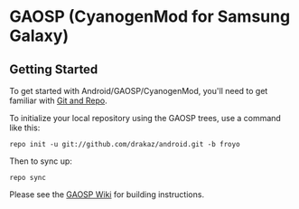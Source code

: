 GAOSP (CyanogenMod for Samsung Galaxy)
===========

Getting Started
---------------

To get started with Android/GAOSP/CyanogenMod, you'll need to get
familiar with [Git and Repo](http://source.android.com/download/using-repo).

To initialize your local repository using the GAOSP trees, use a command like this:

    repo init -u git://github.com/drakaz/android.git -b froyo

Then to sync up:

    repo sync

Please see the [GAOSP Wiki](http://code.google.com/p/gaosp/wiki/Building) for building instructions.
